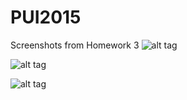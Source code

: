 # PUI2015
Screenshots from Homework 3
![alt tag](mariaeortiz/pui205/hw3/HW3-A1a.png)

![alt tag](mariaeortiz/pui205/hw3/HW3-A1b.png)

![alt tag](mariaeortiz/pui205/hw3/HW3-A2.png)
